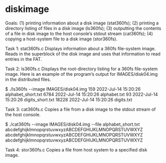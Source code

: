 # diskimage
Goals:
(1) printing information about a disk image (stat360fs); 
(2) printing a directory listing of files in a disk image (ls360fs); 
(3) outputting the contents of a file in disk image to the host console’s stdout stream (cat360fs); 
(4) copying a host-system file to a disk image (stor360fs).

Task 1: stat360fs.c
Displays information about a 360fs file-system image. Reads in the superblock of the disk image and uses that information to read entries in the FAT. 

Task 2: ls360fs.c
Displays the root-directory listing for a 360fs file-system image. Here is an example of the program’s output for IMAGES/disk04.img in the distributed files.

$ ./ls360fs --image IMAGES/disk04.img
     159 2022-Jul-14 15:20:26 alphabet_short.txt
    6784 2022-Jul-14 15:20:26 alphabet.txt
      93 2022-Jul-14 15:20:26 digits_short.txt
   18228 2022-Jul-14 15:20:26 digits.txt

Task 3: cat360fs.c
Copies a file from a disk image to the stdout stream of the host console. 

$ ./cat360fs --image IMAGES/disk04.img --file alphabet_short.txt
abcdefghijklmnopqrstuvwxyzABCDEFGHIJKLMNOPQRSTUVWXYZ
abcdefghijklmnopqrstuvwxyzABCDEFGHIJKLMNOPQRSTUVWXYZ
abcdefghijklmnopqrstuvwxyzABCDEFGHIJKLMNOPQRSTUVWXYZ

Task 4: stor360fs.c
Copies a file from host system to a specified disk image. 
